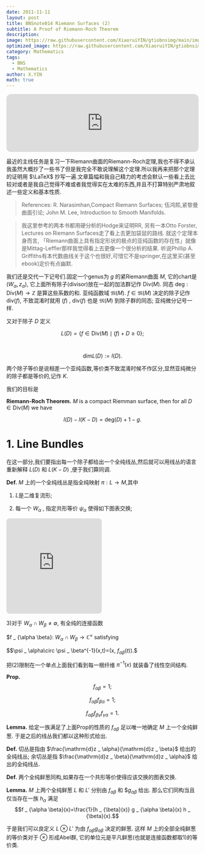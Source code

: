 ```yaml
---
date: 2011-11-11
layout: post
title: BNSnote014 Riemann Surfaces (2)
subtitle: A Proof of Riemann-Roch Theorem
description: 
image: https://raw.githubusercontent.com/XiaoruiYIN/gtiobnsimg/main/img/IMG_0660.jpg
optimized_image: https://raw.githubusercontent.com/XiaoruiYIN/gtiobnsimg/main/img/IMG_0660.jpg
category: Mathematics
tags:
  - BNS
  - Mathematics
author: X.YIN
math: true
---
```



<iframe style="border-radius:12px" src="https://open.spotify.com/embed/track/5c2eS66UunxjES8Ea41nJ8?utm_source=generator" width="100%" height="152" frameBorder="0" allowfullscreen="" allow="autoplay; clipboard-write; encrypted-media; fullscreen; picture-in-picture" loading="lazy"></iframe>

最近的主线任务是复习一下Riemann曲面的Riemann-Roch定理,我也不得不承认我虽然大概抄了一些书了但是我完全不敢说理解这个定理.所以我再来把那个定理的证明用 $\LaTeX$ 抄写一遍.文章篇幅和我自己精力的考虑会默认一些看上去比较对或者是我自己觉得不难或者我觉得实在太难的东西,并且不打算特别严肃地叙述一些定义和基本性质.


> References: R. Narasimhan,Compact Riemann Surfaces; 伍鸿熙,紧黎曼曲面引论; John M. Lee, Introduction to Smooth Manifolds.

> 我这里参考的两本书都用硬分析的Hodge来证明RR, 另有一本Otto Forster, Lectures on Riemann Surfaces走了看上去更加袋鼠的路线. 就这个定理本身而言, 「Riemann曲面上具有指定形状的极点的亚纯函数的存在性」就像是Mittag-Leffler那样我觉得看上去更像一个很分析的结果. 听说Phillip A. Griffiths有本代数曲线关于这个也很好,可惜它不是springer,在这里买(甚至ebook)定价有点幽默.

我们还是交代一下记号们.固定一个genus为 $g$ 的紧Riemann曲面 $M$, 它的chart是 $(W
_
\alpha,z
_
\alpha)$, 它上面所有除子(divisor)放在一起的加法群记作 $\mathrm{Div}(M)$. 同态 $\mathrm{deg}: \mathrm{Div}(M)\to \mathbb{Z}$ 是算这些系数的和.
亚纯函数域 $\mathfrak{M}(M)$. $f\in \mathfrak{M}(M)$ 决定的除子记作 $\mathrm{div}(f)$, 不致混淆时就用 $(f)$ , $\mathrm{div}(f)$ 也是 $\mathfrak{M}(M)$ 到除子群的同态; 亚纯微分记号一样.

又对于除子 $D$ 定义

 $$L(D)=\{
f\in\mathrm{Div}(M)\mid (f)+D\geq 0 \};$$

　$$\mathrm{dim}L(D):=l(D).$$

两个除子等价是说相差一个亚纯函数,等价类不致混淆时候不作区分,显然亚纯微分的除子都是等价的,记作 $K$.

我们的目标是

**Riemann-Roch Theorem.** $M$ is a compact Riemman surface, then for all $D\in\mathrm{Div}(M)$ we have 

$$l(D)-l(K-D)=\mathrm{deg}(D)+1-g.$$

# 1. Line Bundles

在这一部分,我们要指出每一个除子都给出一个全纯线丛,然后就可以用线丛的语言重新解释 $L(D)$ 和 $L(K-D)$ ,便于我们算同调.

**Def.** $M$ 上的一个全纯线丛是指全纯映射 $\pi:L\to M$,其中

1) $L$是二维复流形;

2) 每一个 $W
_
\alpha$ , 指定共形等价 $\psi
_
\alpha$ 使得如下图表交换;

<!-- https://q.uiver.app/#q=WzAsMyxbMCwwLCJcXHBpXnstMX0oV19cXGFscGhhKSJdLFsyLDAsIldfXFxhbHBoYVxcdGltZXNcXG1hdGhiYntDfSJdLFsxLDEsIldfXFxhbHBoYSJdLFswLDEsIlxccHNpX1xcYWxwaGEiXSxbMSwyLCIiLDAseyJzdHlsZSI6eyJoZWFkIjp7Im5hbWUiOiJlcGkifX19XSxbMCwyLCJcXHBpIl1d -->
<iframe class="quiver-embed" src="https://q.uiver.app/#q=WzAsMyxbMCwwLCJcXHBpXnstMX0oV19cXGFscGhhKSJdLFsyLDAsIldfXFxhbHBoYVxcdGltZXNcXG1hdGhiYntDfSJdLFsxLDEsIldfXFxhbHBoYSJdLFswLDEsIlxccHNpX1xcYWxwaGEiXSxbMSwyLCIiLDAseyJzdHlsZSI6eyJoZWFkIjp7Im5hbWUiOiJlcGkifX19XSxbMCwyLCJcXHBpIl1d&embed" width="250" height="250" style="border-radius: 8px; border: none;"></iframe>

3)对于 $W
_
\alpha \cap W
_
\beta\neq\emptyset$,
有全纯的连接函数

$f
_
{\alpha \beta}:
$W
_
\alpha\cap W
_
\beta\to \mathbb{C}^\times$ satisfying

$$\psi
_
\alpha\circ \psi
_
\beta^{-1}(x,t)=(x,
$f
_
{\alpha \beta}(t)).$$


把(2)限制在一个单点上面我们看到每一根纤维 $\pi^{-1}(x)$ 就装备了线性空间结构.

**Prop.** $$f
_
{\alpha \beta}=1;$$

$$f
_
{\alpha \beta}f
_
{\beta\alpha}=1;$$

$$f
_
{\alpha \beta}f
_
{\beta \gamma}f
_
{\gamma\alpha}=1.$$


**Lemma.** 给定一族满足了上面Prop的性质的 $f
_
{\alpha \beta}$ 足以唯一地确定 $M$ 上一个全纯鲜葱. 于是之后的线丛我们都以这种形式给出.


**Def.** 切丛是指由 $\frac{\mathrm{d}z
_
\alpha}{\mathrm{d}z
_
\beta}$ 给出的全纯线丛; 余切丛是指 $\frac{\mathrm{d}z
_
\beta}{\mathrm{d}z
_
\alpha}$ 给出的全纯线丛.

**Def.** 两个全纯鲜葱同构,如果存在一个共形等价使得应该交换的图表交换.

**Lemma.** $M$ 上两个全纯鲜葱 $L$ 和 $L'$ 分别由 $f
_
{\alpha \beta}$ 和 $$g
_
{\alpha \beta}$ 给出. 那么它们同构当且仅当存在一族 $h
_
\alpha$
满足 $$f
_
{\alpha \beta}(x)=\frac{1}{h
_
{\beta}(x)}
g
_
{\alpha \beta}(x)
h
_
{\beta}(x).$$

于是我们可以良定义 $L\otimes L'$ 为由 $f
_
{\alpha \beta}g
_
{\alpha \beta}$
决定的鲜葱. 这样 $M$ 上的全部全纯鲜葱的等价类对于 $\otimes$ 形成Abel群, 它的单位元是平凡鲜葱(也就是连接函数都取1)的等价类.

